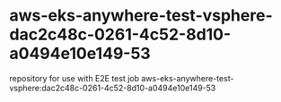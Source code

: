 # aws-eks-anywhere-test-vsphere-dac2c48c-0261-4c52-8d10-a0494e10e149-53
repository for use with E2E test job aws-eks-anywhere-test-vsphere:dac2c48c-0261-4c52-8d10-a0494e10e149-53

